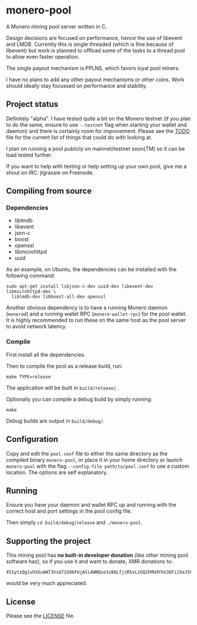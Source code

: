 # monero-pool

A Monero mining pool server written in C.

Design decisions are focused on performance, hence the use of libevent and LMDB.
Currently this is single threaded (which is fine because of libevent) but work
is planned to offload some of the tasks to a thread pool to allow even faster
operation.

The single payout mechanism is PPLNS, which favors loyal pool miners.

I have no plans to add any other payout mechanisms or other coins. Work should
ideally stay focussed on performance and stability.

## Project status

Definitely "alpha". I have tested quite a bit on the Monero testnet (if you plan
to do the same, ensure to use `--testnet` flag when starting your wallet and
daemon) and there is certainly room for improvement. Please see the
[TODO](./TODO) file for the current list of things that could do with looking
at.

I plan on running a pool publicly on mainnet/testnet soon(TM) so it can be load
tested further.

If you want to help with testing or help setting up your own pool, give me a
shout on IRC: jtgrassie on Freenode.

## Compiling from source

### Dependencies

- liblmdb
- libevent
- json-c
- boost
- openssl
- libmicrohttpd
- uuid

As an example, on Ubuntu, the dependencies can be installed with the following
command:

```
sudo apt-get install libjson-c-dev uuid-dev libevent-dev libmicrohttpd-dev \
  liblmdb-dev libboost-all-dev openssl
```

Another obvious dependency is to have a running Monero daemon (`monerod`) and a
running wallet RPC (`monero-wallet-rpc`) for the pool wallet. It is highly
recommended to run these on the same host as the pool server to avoid network
latency.

### Compile

First install all the dependencies.

Then to compile the pool as a release build, run:

```
make TYPE=release
```

The application will be built in `build/release/`.

Optionally you can compile a debug build by simply running:

```
make
```

Debug builds are output in `build/debug/`.

## Configuration

Copy and edit the `pool.conf` file to either the same directory as the compiled
binary `monero-pool`, or place it in your home directory or launch `monero-pool`
with the flag `--config-file path/to/pool.conf` to use a custom location. The
options are self explanatory.

## Running

Ensure you have your daemon and wallet RPC up and running with the correct host
and port settings in the pool config file.

Then simply `cd build/debug|release` and `./monero-pool`. 

## Supporting the project

This mining pool has **no built-in developer donation** (like *other* mining
pool software has), so if you use it and want to donate, XMR donations to:

```
451ytzQg1vUVkuAW73VsQ72G96FUjASi4WNQse3v8ALfjiR5vLzGQ2hMUdYhG38Fi15eJ5FJ1ZL4EV1SFVi228muGX4f3SV
```

would be very much appreciated.

## License

Please see the [LICENSE](./LICENSE) file.

<!--
vim: tw=80
-->
